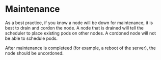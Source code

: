 # Maintenance

As a best practice, if you know a node will be down for maintenance, it is best to drain and cordon the node. A node that is drained will tell the scheduler to place existing pods on other nodes. A cordoned node will not be able to schedule pods. 

After maintenance is completeed (for example, a reboot of the server), the node should be uncordoned. 